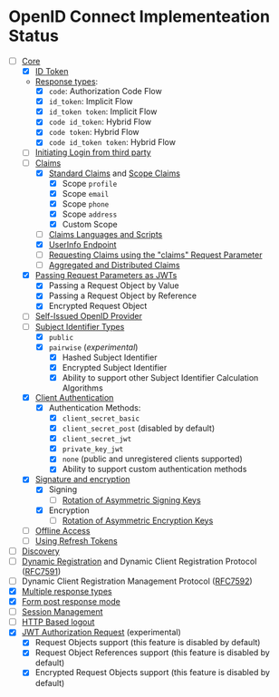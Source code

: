 OpenID Connect Implementeation Status
=====================================

* [ ] [Core](http://openid.net/specs/openid-connect-core-1_0.html)
    *  [x] [ID Token](http://openid.net/specs/openid-connect-core-1_0.html#IDToken)
    * [Response types](http://openid.net/specs/openid-connect-core-1_0.html#Authentication):
        * [x] `code`: Authorization Code Flow
        * [x] `id_token`: Implicit Flow
        * [x] `id_token token`: Implicit Flow
        * [x] `code id_token`: Hybrid Flow
        * [x] `code token`: Hybrid Flow
        * [x] `code id_token token`: Hybrid Flow
    * [ ] [Initiating Login from third party](http://openid.net/specs/openid-connect-core-1_0.html#ThirdPartyInitiatedLogin)
    * [ ] [Claims](http://openid.net/specs/openid-connect-core-1_0.html#Claims)
        * [x] [Standard Claims](http://openid.net/specs/openid-connect-core-1_0.html#StandardClaims) and [Scope Claims](http://openid.net/specs/openid-connect-core-1_0.html#ScopeClaims)
            * [x] Scope `profile`
            * [x] Scope `email`
            * [x] Scope `phone`
            * [x] Scope `address`
            * [x] Custom Scope
        * [ ] [Claims Languages and Scripts](http://openid.net/specs/openid-connect-core-1_0.html#ClaimsLanguagesAndScripts)
        * [x] [UserInfo Endpoint](http://openid.net/specs/openid-connect-core-1_0.html#UserInfo)
        * [ ] [Requesting Claims using the "claims" Request Parameter](http://openid.net/specs/openid-connect-core-1_0.html#ClaimsParameter)
        * [ ] [Aggregated and Distributed Claims](http://openid.net/specs/openid-connect-core-1_0.html#AggregatedDistributedClaims)
    * [x] [Passing Request Parameters as JWTs](http://openid.net/specs/openid-connect-core-1_0.html#JWTRequests)
        * [x] Passing a Request Object by Value
        * [x] Passing a Request Object by Reference
        * [x] Encrypted Request Object
    * [ ] [Self-Issued OpenID Provider](http://openid.net/specs/openid-connect-core-1_0.html#SelfIssued)
    * [ ] [Subject Identifier Types](http://openid.net/specs/openid-connect-core-1_0.html#SubjectIDTypes)
        * [x] `public`
        * [x] `pairwise` (*experimental*)
            * [x] Hashed Subject Identifier
            * [x] Encrypted Subject Identifier
            * [x] Ability to support other Subject Identifier Calculation Algorithms
    * [x]  [Client Authentication](http://openid.net/specs/openid-connect-core-1_0.html#ClientAuthentication)
        * [x] Authentication Methods:
            * [x] `client_secret_basic`
            * [x] `client_secret_post` (disabled by default)
            * [x] `client_secret_jwt`
            * [x] `private_key_jwt`
            * [x] `none` (public and unregistered clients supported)
            * [x] Ability to support custom authentication methods
    * [x]  [Signature and encryption](http://openid.net/specs/openid-connect-core-1_0.html#SigEnc)
        * [x]  Signing
            * [ ] [Rotation of Asymmetric Signing Keys](http://openid.net/specs/openid-connect-core-1_0.html#RotateSigKeys)
        * [x]  Encryption
           * [ ] [Rotation of Asymmetric Encryption Keys](http://openid.net/specs/openid-connect-core-1_0.html#RotateEncKeys)
    * [ ] [Offline Access](http://openid.net/specs/openid-connect-core-1_0.html#OfflineAccess)
    * [ ] [Using Refresh Tokens](http://openid.net/specs/openid-connect-core-1_0.html#RefreshTokens)
* [ ] [Discovery](http://openid.net/specs/openid-connect-discovery-1_0.html)
* [ ] [Dynamic Registration](http://openid.net/specs/openid-connect-registration-1_0.html) and Dynamic Client Registration Protocol ([RFC7591](https://tools.ietf.org/html/rfc7591))
* [ ] Dynamic Client Registration Management Protocol ([RFC7592](https://tools.ietf.org/html/rfc7592))
* [x] [Multiple response types](http://openid.net/specs/oauth-v2-multiple-response-types-1_0.html)
* [x] [Form post response mode](http://openid.net/specs/oauth-v2-form-post-response-mode-1_0.html)
* [ ] [Session Management](http://openid.net/specs/openid-connect-session-1_0.html)
* [ ] [HTTP Based logout](http://openid.net/specs/openid-connect-logout-1_0.html)
* [x] [JWT Authorization Request](https://tools.ietf.org/html/draft-ietf-oauth-jwsreq) (experimental)
    * [x] Request Objects support (this feature is disabled by default)
    * [x] Request Object References support (this feature is disabled by default)
    * [x] Encrypted Request Objects support (this feature is disabled by default)
